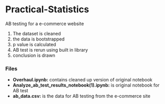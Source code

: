 # Practical-Statistics
AB testing for a e-commerce website

1. The dataset is cleaned
2. the data is bootstrapped
3. p value is calculated
4. AB test is rerun using built in library
5. conclusion is drawn

### Files
- **Overhaul.ipynb:** contains cleaned up version of original notebook
- **Analyze_ab_test_results_notebook(1).ipynb:** is original notebook for AB test
- **ab_data.csv:** is the data for AB testing from the e-commerce site
